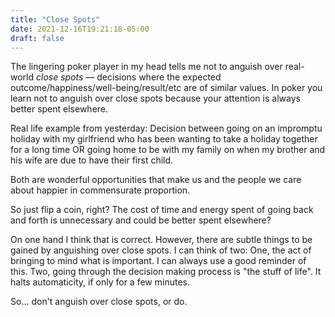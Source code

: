 ```yaml
---
title: "Close Spots"
date: 2021-12-16T19:21:18-05:00
draft: false
---
```


The lingering poker player in my head tells me not to anguish over real-world *close spots* — decisions where the expected outcome/happiness/well-being/result/etc are of similar values. In poker you learn not to anguish over close spots because your attention is always better spent elsewhere.

Real life example from yesterday: Decision between going on an impromptu holiday with my girlfriend who has been wanting to take a holiday together for a long time OR going home to be with my family on when my brother and his wife are due to have their first child.

Both are wonderful opportunities that make us and the people we care about happier in commensurate proportion.

So just flip a coin, right? The cost of time and energy spent of going back and forth is unnecessary and could be better spent elsewhere?

On one hand I think that is correct. However, there are subtle things to be gained by anguishing over close spots. I can think of two: One, the act of bringing to mind what is important. I can always use a good reminder of this. Two, going through the decision making process is "the stuff of life". It halts automaticity, if only for a few minutes.

So... don't anguish over close spots, or do.
